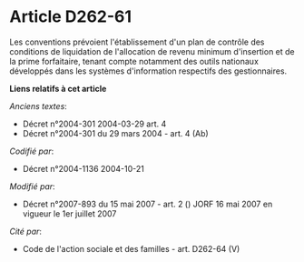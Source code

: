 # Article D262-61

Les conventions prévoient l'établissement d'un plan de contrôle des conditions de liquidation de l'allocation de revenu
minimum d'insertion et de la prime forfaitaire, tenant compte notamment des outils nationaux développés dans les systèmes
d'information respectifs des gestionnaires.

**Liens relatifs à cet article**

_Anciens textes_:

  - Décret n°2004-301 2004-03-29 art. 4
  - Décret n°2004-301 du 29 mars 2004 - art. 4 (Ab)

_Codifié par_:

  - Décret n°2004-1136 2004-10-21

_Modifié par_:

  - Décret n°2007-893 du 15 mai 2007 - art. 2 () JORF 16 mai 2007 en vigueur le 1er juillet 2007

_Cité par_:

  - Code de l'action sociale et des familles - art. D262-64 (V)
